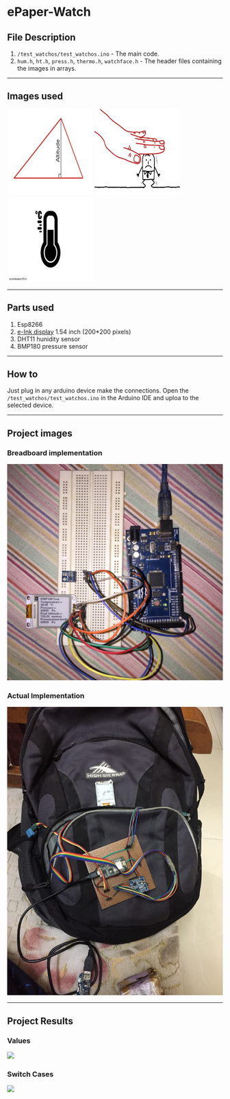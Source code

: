 # ePaper-Watch

## File Description

1. `/test_watchos/test_watchos.ino` - The main code.
2. `hum.h`, `ht.h`, `press.h`, `thermo.h`, `watchface.h` - The header files containing the images in arrays.

---

## Images used

<p float="left">
 <img src="ALTITUDE-OF-A-TRIANGLE.jpg" height="200" width="200"/>  
 <img src="pressure.jpg" height="200" width="200"/>
 <img src="thermometer-icon-.jpg" height="200" width="200"/>
</p>

---

## Parts used

1. Esp8266
2. [e-Ink display](https://www.aliexpress.com/item/1-54inch-e-Paper-Module-200-200-E-Ink-Display-Screen-SPI-Wide-Viewing-Angle-Supports/32839190925.html) 1.54 inch (200*200 pixels) 
3. DHT11 hunidity sensor
4. BMP180 pressure sensor

---

## How to

Just plug in any arduino device make the connections. Open the `/test_watchos/test_watchos.ino` in the Arduino IDE and uploa to the selected device.

---

## Project images

### Breadboard implementation  

<img src="images/IMG-5317.JPG"/>

### Actual Implementation    

<img src="images/IMG-6057.JPG"/>

---

## Project Results

### Values

<img src="images/values.gif"/>

### Switch Cases

<img src="images/altipresshum.gif"/>

 


 


 
